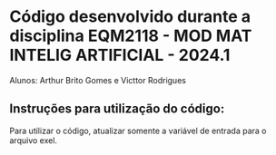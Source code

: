 # Código desenvolvido durante a disciplina EQM2118 - MOD MAT INTELIG ARTIFICIAL - 2024.1

Alunos: Arthur Brito Gomes e Victtor Rodrigues

## Instruções para utilização do código:

Para utilizar o código, atualizar somente a variável de entrada para o arquivo exel.

